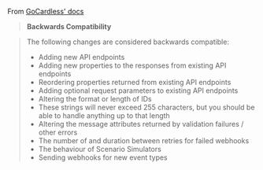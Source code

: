 From [GoCardless' docs](https://developer.gocardless.com/api-reference#overview-backwards-compatibility)

> **Backwards Compatibility**

> The following changes are considered backwards compatible:
>
> - Adding new API endpoints
> - Adding new properties to the responses from existing API endpoints
> - Reordering properties returned from existing API endpoints
> - Adding optional request parameters to existing API endpoints
> - Altering the format or length of IDs
> - These strings will never exceed 255 characters, but you should be able to handle anything up to that length
> - Altering the message attributes returned by validation failures / other errors
> - The number of and duration between retries for failed webhooks
> - The behaviour of Scenario Simulators
> - Sending webhooks for new event types
